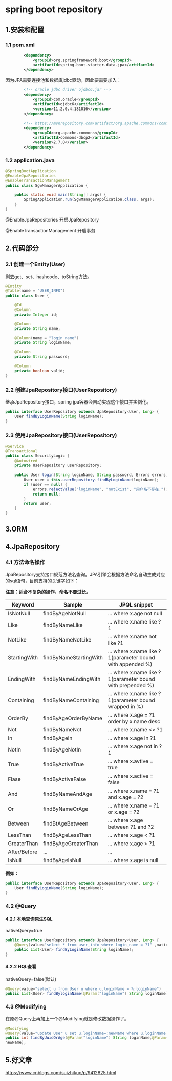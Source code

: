 # spring boot repository

## 1.安装和配置

### 1.1 pom.xml

```xml
        <dependency>
			<groupId>org.springframework.boot</groupId>
			<artifactId>spring-boot-starter-data-jpa</artifactId>
		</dependency>	
```

因为JPA需要连接池和数据库jdbc驱动，因此要需要加入：

```xml
		<!-- oracle jdbc driver ojdbc6.jar -->
		<dependency>
			<groupId>com.oracle</groupId>
			<artifactId>ojdbc6</artifactId>
			<version>11.2.0.4.181016</version>
		</dependency>
					
		<!-- https://mvnrepository.com/artifact/org.apache.commons/commons-dbcp2 -->
		<dependency>
		    <groupId>org.apache.commons</groupId>
		    <artifactId>commons-dbcp2</artifactId>
		    <version>2.7.0</version>
		</dependency>
```

### 1.2 application.java

```java
@SpringBootApplication
@EnableJpaRepositories
@EnableTransactionManagement
public class SgwManagerApplication {
	
	public static void main(String[] args) {
		SpringApplication.run(SgwManagerApplication.class, args);
	}
}
```

@EnableJpaRepositories 开启JpaRepository

@EnableTransactionManagement 开启事务

## 2.代码部分

### 2.1 创建一个Entity(User)

剩去get、set、hashcode、toString方法。

```java
@Entity
@Table(name = "USER_INFO")
public class User {

	@Id
	@Column
	private Integer id;

	@Column
	private String name;

	@Column(name = "login_name")
	private String loginName;

	@Column
	private String password;

	@Column
	private boolean valid;
}
```

### 2.2 创建JpaRepository接口(UserRepository)

继承JpaRepository接口，spring jpa容器会自动实现这个接口并实例化。

```java
public interface UserRepository extends JpaRepository<User, Long> {
	User findByLoginName(String loginName);
}
```

### 2.3 使用JpaRepository接口(UserRepository)

```java
@Service
@Transactional
public class SecurityLogic {
	@Autowired
	private UserRepository userRepository;
    
	public User login(String loginName, String password, Errors errors) {
		User user = this.userRepository.findByLoginName(loginName);
		if (user == null) {
			errors.rejectValue("loginName", "notExist", "用户名不存在.");
			return null;
		}
		return user;
	}
}
```

## 3.ORM

## 4.JpaRepository

### 4.1 方法命名操作

JpaRepository支持接口规范方法名查询。JPA引擎会根据方法命名自动生成对应的sql语句，目前支持的关键字如下：

**注意：适合不复杂的操作，命名不要过长。**

| Keyword      | Sample                 | JPQL snippet                                                |
| ------------ | ---------------------- | ----------------------------------------------------------- |
| IsNotNull    | findByAgeNotNull       | ...  where x.age not null                                   |
| Like         | findByNameLike         | ...  where x.name like ?1                                   |
| NotLike      | findByNameNotLike      | ...  where x.name not like ?1                               |
| StartingWith | findByNameStartingWith | ...  where x.name like ?1(parameter bound with appended %)  |
| EndingWith   | findByNameEndingWith   | ...  where x.name like ?1(parameter bound with prepended %) |
| Containing   | findByNameContaining   | ...  where x.name like ?1(parameter bound wrapped in %)     |
| OrderBy      | findByAgeOrderByName   | ...  where x.age = ?1 order by x.name desc                  |
| Not          | findByNameNot          | ...  where x.name <> ?1                                     |
| In           | findByAgeIn            | ...  where x.age in ?1                                      |
| NotIn        | findByAgeNotIn         | ...  where x.age not in ?1                                  |
| True         | findByActiveTrue       | ...  where x.avtive = true                                  |
| Flase        | findByActiveFalse      | ...  where x.active = false                                 |
| And          | findByNameAndAge       | ...  where x.name = ?1 and x.age = ?2                       |
| Or           | findByNameOrAge        | ...  where x.name = ?1 or x.age = ?2                        |
| Between      | findBtAgeBetween       | ...  where x.age between ?1 and ?2                          |
| LessThan     | findByAgeLessThan      | ...  where x.age  <  ?1                                     |
| GreaterThan  | findByAgeGreaterThan   | ...  where x.age > ?1                                       |
| After/Before | ...                    | ...                                                         |
| IsNull       | findByAgeIsNull        | ...  where x.age is null                                    |

**例如：**

```java
public interface UserRepository extends JpaRepository<User, Long> {
	User findByLoginName(String loginName);
}
```

### 4.2 @Query

#### 4.2.1 本地查询原生SQL

nativeQuery=true

```java
public interface UserRepository extends JpaRepository<User, Long> {
    @Query(value="select * from user_info where login_name = ?1" ,nativeQuery=true)
    public List<User> findByLoginName(String loginName);
}
```

#### 4.2.2 HQL查看

nativeQuery=false(默认)

```java
@Query(value="select u from User u where u.loginName = %:loginName")
public List<User> findByloginName(@Param("loginName") String loginName);
```



### 4.3 @Modifying

在原@Query上再加上一个@Modifying就是修改数据操作了。

```java
@Modifying
@Query(value="update User u set u.loginName=:newName where u.loginName = %:loginName")
public int findByUuidOrAge(@Param("loginName") String loginName,@Param("newName") String
newName);
```







## 5.好文章

https://www.cnblogs.com/suizhikuo/p/9412825.html



